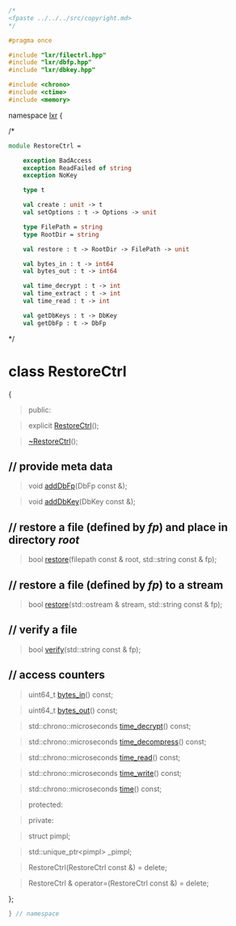 ```cpp

/*
<fpaste ../../../src/copyright.md>
*/

#pragma once

#include "lxr/filectrl.hpp"
#include "lxr/dbfp.hpp"
#include "lxr/dbkey.hpp"

#include <chrono>
#include <ctime>
#include <memory>

````

namespace [lxr](namespace.list) {

/*

```fsharp
module RestoreCtrl =

    exception BadAccess
    exception ReadFailed of string
    exception NoKey

    type t

    val create : unit -> t
    val setOptions : t -> Options -> unit

    type FilePath = string
    type RootDir = string

    val restore : t -> RootDir -> FilePath -> unit

    val bytes_in : t -> int64
    val bytes_out : t -> int64

    val time_decrypt : t -> int
    val time_extract : t -> int
    val time_read : t -> int

    val getDbKeys : t -> DbKey
    val getDbFp : t -> DbFp
```

*/

# class RestoreCtrl

{

>public:

>explicit [RestoreCtrl](restorectrl_ctor.cpp.md)();

>[~RestoreCtrl](restorectrl_ctor.cpp.md)();

## // provide meta data

>void [addDbFp](restorectrl_functions.cpp.md)(DbFp const &);

>void [addDbKey](restorectrl_functions.cpp.md)(DbKey const &);

## // restore a file (defined by _fp_) and place in directory _root_

>bool [restore](restorectrl_functions.cpp.md)(filepath const & root, std::string const & fp);

## // restore a file (defined by _fp_) to a stream

>bool [restore](restorectrl_functions.cpp.md)(std::ostream & stream, std::string const & fp);

## // verify a file

>bool [verify](restorectrl_functions.cpp.md)(std::string const & fp);

## // access counters

>uint64_t [bytes_in](restorectrl_info.cpp.md)() const;

>uint64_t [bytes_out](restorectrl_info.cpp.md)() const;

>std::chrono::microseconds [time_decrypt](restorectrl_info.cpp.md)() const;

>std::chrono::microseconds [time_decompress](restorectrl_info.cpp.md)() const;

>std::chrono::microseconds [time_read](restorectrl_info.cpp.md)() const;

>std::chrono::microseconds [time_write](restorectrl_info.cpp.md)() const;

>std::chrono::microseconds [time](restorectrl_info.cpp.md)() const;

>protected:

>private:

>struct pimpl;

>std::unique_ptr&lt;pimpl&gt; _pimpl;

>RestoreCtrl(RestoreCtrl const &) = delete;

>RestoreCtrl & operator=(RestoreCtrl const &) = delete;

};

```cpp
} // namespace
```
